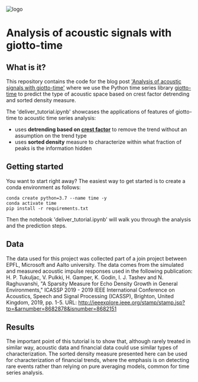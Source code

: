 ![logo](https://raw.githubusercontent.com/giotto-ai/giotto-tda/master/doc/images/tda_logo.svg)

# Analysis of acoustic signals with giotto-time

## What is it?
This repository contains the code for the blog post ['Analysis of acoustic signals with giotto-time']() where we use the Python time series library [giotto-time](https://github.com/giotto-ai/giotto-time) to predict the type of acoustic space based on crest factor detrending and sorted density measure. 

The 'deliver_tutorial.ipynb' showcases the applications of features of giotto-time to acoustic time series analysis:
* uses **detrending based on [crest factor](https://en.wikipedia.org/wiki/Crest_factor)** to remove the trend without an assumption on the trend type
* uses **sorted density** measure to characterize within what fraction of peaks is the information hidden

## Getting started
You want to start right away? The easiest way to get started is to create a conda environment as follows:
```
conda create python=3.7 --name time -y
conda activate time
pip install -r requirements.txt
```
Then the notebook 'deliver_tutorial.ipynb' will walk you through the analysis and the prediction steps.

## Data
The data used for this project was collected part of a join project between EPFL, Microsoft and Aalto university. The data comes from the simulated and measured acoustic impulse responses used in the following publication:
H. P. Tukuljac, V. Pulkki, H. Gamper, K. Godin, I. J. Tashev and N. Raghuvanshi, "A Sparsity Measure for Echo Density Growth in General Environments," ICASSP 2019 - 2019 IEEE International Conference on Acoustics, Speech and Signal Processing (ICASSP), Brighton, United Kingdom, 2019, pp. 1-5.
URL: http://ieeexplore.ieee.org/stamp/stamp.jsp?tp=&arnumber=8682878&isnumber=8682151

## Results
The important point of this tutorial is to show that, although rarely treated in similar way, acoustic data and financial data could use similar types of characterization. The sorted density measure presented here can be used for characterization of financial trends, where the emphasis is on detecting rare events rather than relying on pure averaging models, common for time series analysis. 

